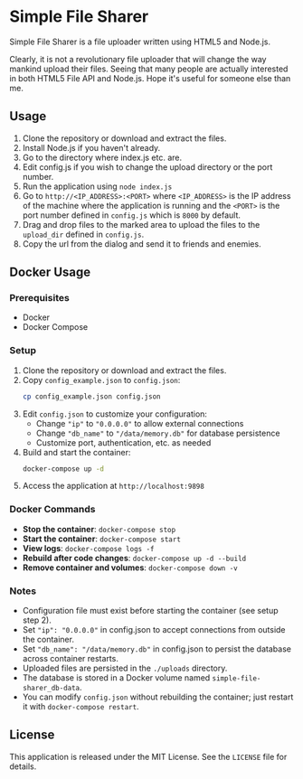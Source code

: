Simple File Sharer
===

Simple File Sharer is a file uploader written using HTML5 and Node.js.

Clearly, it is not a revolutionary file uploader that will change the way mankind upload their files. Seeing that many people are actually interested in both HTML5 File API and Node.js. Hope it's useful for someone else than me.


Usage
---
1. Clone the repository or download and extract the files.
2. Install Node.js if you haven't already.
3. Go to the directory where index.js etc. are.
4. Edit config.js if you wish to change the upload directory or the port number.
5. Run the application using `node index.js`
6. Go to `http://<IP_ADDRESS>:<PORT>` where `<IP_ADDRESS>` is the IP address of the machine where the application is running and the `<PORT>` is the port number defined in `config.js` which is `8000` by default.
7. Drag and drop files to the marked area to upload the files to the `upload_dir` defined in `config.js`.
8. Copy the url from the dialog and send it to friends and enemies.


Docker Usage
---
### Prerequisites
- Docker
- Docker Compose

### Setup
1. Clone the repository or download and extract the files.
2. Copy `config_example.json` to `config.json`:
   ```bash
   cp config_example.json config.json
   ```
3. Edit `config.json` to customize your configuration:
   - Change `"ip"` to `"0.0.0.0"` to allow external connections
   - Change `"db_name"` to `"/data/memory.db"` for database persistence
   - Customize port, authentication, etc. as needed
4. Build and start the container:
   ```bash
   docker-compose up -d
   ```
5. Access the application at `http://localhost:9898`

### Docker Commands
- **Stop the container**: `docker-compose stop`
- **Start the container**: `docker-compose start`
- **View logs**: `docker-compose logs -f`
- **Rebuild after code changes**: `docker-compose up -d --build`
- **Remove container and volumes**: `docker-compose down -v`

### Notes
- Configuration file must exist before starting the container (see setup step 2).
- Set `"ip": "0.0.0.0"` in config.json to accept connections from outside the container.
- Set `"db_name": "/data/memory.db"` in config.json to persist the database across container restarts.
- Uploaded files are persisted in the `./uploads` directory.
- The database is stored in a Docker volume named `simple-file-sharer_db-data`.
- You can modify `config.json` without rebuilding the container; just restart it with `docker-compose restart`.


License
---
This application is released under the MIT License. See the `LICENSE` file for details.